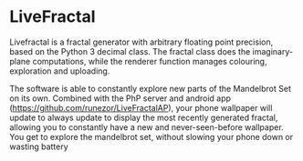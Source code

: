 # LiveFractal
Livefractal is a fractal generator with arbitrary floating point precision, based on the Python 3 decimal class. The fractal class does the imaginary-plane computations, while the renderer function manages colouring, exploration and uploading.

The software is able to constantly explore new parts of the Mandelbrot Set on its own. Combined with the PhP server and android app (https://github.com/runezor/LiveFractalAP), your phone wallpaper will update to always update to display the most recently generated fractal, allowing you to constantly have a new and never-seen-before wallpaper. You get to explore the mandelbrot set, without slowing your phone down or wasting battery
